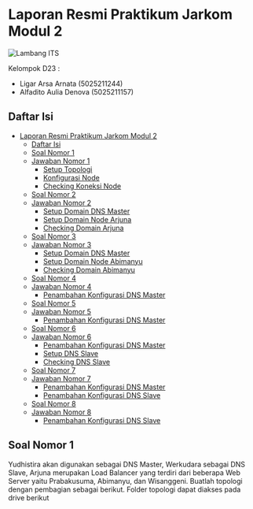 # Laporan Resmi Praktikum Jarkom Modul 2

![Lambang ITS](https://www.its.ac.id/wp-content/uploads/2020/07/Lambang-ITS-2-320x320.png)

Kelompok D23 :

- Ligar Arsa Arnata (5025211244)
- Alfadito Aulia Denova (5025211157)

## Daftar Isi

- [Laporan Resmi Praktikum Jarkom Modul 2](#laporan-resmi-praktikum-jarkom-modul-2)
  - [Daftar Isi](#daftar-isi)
  - [Soal Nomor 1](#soal-nomor-1)
  - [Jawaban Nomor 1](#jawaban-nomor-1)
    - [Setup Topologi](#setup-topologi)
    - [Konfigurasi Node](#konfigurasi-node)
    - [Checking Koneksi Node](#checking-koneksi-node)
  - [Soal Nomor 2](#soal-nomor-2)
  - [Jawaban Nomor 2](#jawaban-nomor-2)
    - [Setup Domain DNS Master](#setup-domain-dns-master-2)
    - [Setup Domain Node Arjuna](#setup-domain-node-arjuna)
    - [Checking Domain Arjuna](#checking-domain-arjuna)
  - [Soal Nomor 3](#soal-nomor-3)
  - [Jawaban Nomor 3](#jawaban-nomor-3)
    - [Setup Domain DNS Master](#setup-domain-dns-master-3)
    - [Setup Domain Node Abimanyu](#setup-domain-node-abimanyu)
    - [Checking Domain Abimanyu](#checking-domain-abimanyu)
  - [Soal Nomor 4](#soal-nomor-4)
  - [Jawaban Nomor 4](#jawaban-nomor-4)
    - [Penambahan Konfigurasi DNS Master](#penambahan-konfigurasi-dns-master-4)
  - [Soal Nomor 5](#soal-nomor-5)
  - [Jawaban Nomor 5](#jawaban-nomor-5)
    - [Penambahan Konfigurasi DNS Master](#penambahan-konfigurasi-dns-master-5)
  - [Soal Nomor 6](#soal-nomor-6)
  - [Jawaban Nomor 6](#jawaban-nomor-6)
    - [Penambahan Konfigurasi DNS Master](#penambahan-konfigurasi-dns-master-6)
    - [Setup DNS Slave](#setup-dns-slave)
    - [Checking DNS Slave](#checking-dns-slave)
  - [Soal Nomor 7](#soal-nomor-7)
  - [Jawaban Nomor 7](#jawaban-nomor-7)
    - [Penambahan Konfigurasi DNS Master](#penambahan-konfigurasi-dns-master-7)
    - [Penambahan Konfigurasi DNS Slave](#penambahan-konfigurasi-dns-slave-7)
  - [Soal Nomor 8](#soal-nomor-8)
  - [Jawaban Nomor 8](#jawaban-nomor-8)
    - [Penambahan Konfigurasi DNS Slave](#penambahan-konfigurasi-dns-slave-8)


## Soal Nomor 1

Yudhistira akan digunakan sebagai DNS Master, Werkudara sebagai DNS Slave, Arjuna merupakan Load Balancer yang terdiri dari beberapa Web Server yaitu Prabakusuma, Abimanyu, dan Wisanggeni. Buatlah topologi dengan pembagian sebagai berikut. Folder topologi dapat diakses pada drive berikut











  
